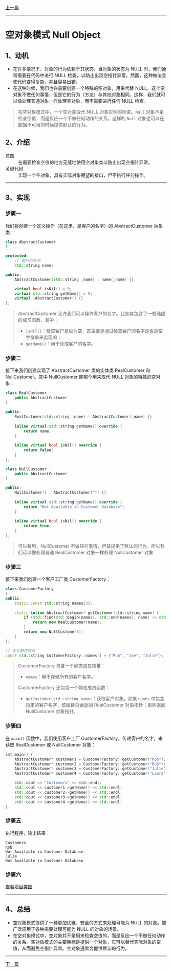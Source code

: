 [上一篇](../Filter%20Pattern/README.md)

---

# 空对象模式 Null Object

## 1、动机

* 在许多情况下，对象的行为依赖于其状态。当对象的状态为 NULL 时，我们通常需要在代码中进行 NULL 检查，以防止出现空指针异常。然而，这种做法会使代码变得复杂，并且容易出错。
* 在这种时候，我们也许需要创建一个特殊的空对象，用来代替 NULL。这个空对象不做任何事情，但是它的行为（方法）与其他对象相同。这样，我们就可以像处理普通对象一样处理空对象，而不需要进行任何 NULL 检查。

> 在空对象模式中，一个空对象取代 NULL 对象实例的检查。`Null` 对象不是检查空值，而是反应一个不做任何动作的关系。这样的 `Null` 对象也可以在数据不可用的时候提供默认的行为。

## 2、介绍

<dl>
    <dt>意图</dt>
    <dd>在需要检查空值的地方无缝地使用空对象类以防止出现空指针异常。</dd>
    <dt>关键代码</dt>
    <dd>实现一个空对象，具有实际对象期望的接口，但不执行任何操作。</dd>
</dl>

---

## 3、实现

### 步骤一

我们将创建一个定义操作（在这里，是客户的名字）的 AbstractCustomer 抽象类：

```cpp
class AbstractCustomer
{

protected:
	// 客户的名字
	std::string name;

public:
	AbstractCustomer(std::string _name) : name(_name) {}

	virtual bool isNil() = 0;
	virtual std::string getName() = 0;
	virtual ~AbstractCustomer() {}
};
```

> AbstractCustomer 允许我们可以操作客户的名字。比如其包含了一些纯虚的成员函数，其中：
> * `isNil()`：检查客户是否为空，这主要是通过检查客户的名字是否是空字符串来实现的；
> * `getName()`：用于获取客户的名字。

### 步骤二

接下来我们创建实现了 AbstractCustomer 类的实体类 RealCustomer 和 NullCustomer。其中 NullCustomer 即那个用来取代 NULL 对象的特殊的空对象：

```cpp
class RealCustomer :
	public AbstractCustomer
{

public:
	RealCustomer(std::string _name) : AbstractCustomer(_name) {}
	
	inline virtual std::string getName() override {
		return name;
	}
	
	inline virtual bool isNil() override {
		return false;
	}
};
```

```cpp
class NullCustomer :
	public AbstractCustomer
{

public:
	NullCustomer() : AbstractCustomer("") {}
	
	inline virtual std::string getName() override {
		return "Not Available in Customer Database";
	}
	
	inline virtual bool isNil() override {
		return true;
	}
};
```

> 可以看到，NullCustomer 不做任何事情，但其提供了默认的行为。所以我们可以像处理普通 RealCustomer 对象一样处理 NullCustomer 对象

### 步骤三

接下来我们创建一个客户工厂类 CustomerFactory：

```cpp
class CustomerFactory
{
public:
	static const std::string names[3];
	
	static inline AbstractCustomer* getCustomer(std::string name) {
		if (std::find(std::begin(names), std::end(names), name) != std::end(names)) {
			return new RealCustomer(name);
		}
		return new NullCustomer();
	}
};

// 定义静态成员
const std::string CustomerFactory::names[] = {"Rob", "Joe", "Julie"};
```

> CustomerFactory 包含一个静态成员常量：
> * `names`：用于存储所有的客户名字。
> 
> CustomerFactory 还包含一个静态成员函数：
> * `getCustomer(std::string name)`：获取客户对象。如果 `names` 中包含指定的客户名字，该函数将会返回 RealCustomer 对象指针；否则返回 NullCustomer 对象指针。

### 步骤四

在 `main()` 函数中，我们使用客户工厂 CustomerFactory，传递客户的名字，来获取 RealCustomer 或 NullCustomer 对象：

```cpp
int main() {
	AbstractCustomer* customer1 = CustomerFactory::getCustomer("Rob");
	AbstractCustomer* customer2 = CustomerFactory::getCustomer("Bob");
	AbstractCustomer* customer3 = CustomerFactory::getCustomer("Julie");
	AbstractCustomer* customer4 = CustomerFactory::getCustomer("Laura");

	std::cout << "Customers" << std::endl;
	std::cout << customer1->getName() << std::endl;
	std::cout << customer2->getName() << std::endl;
	std::cout << customer3->getName() << std::endl;
	std::cout << customer4->getName() << std::endl;
}
```

### 步骤五

执行程序，输出结果：

```plain
Customers
Rob
Not Available in Customer Database
Julie
Not Available in Customer Database
```

### 步骤六

[查看项目类图](https://learn.microsoft.com/zh-cn/visualstudio/ide/class-designer/designing-and-viewing-classes-and-types?view=vs-2022#add-class-diagrams-to-projects)

---

## 4、总结

* 空对象模式提供了一种更加优雅、安全的方式来处理可能为 NULL 的对象。被广泛应用于各种需要处理可能为 NULL 的对象的场景。
* 在空对象模式中，空对象并不是用来检查空值的，而是反应一个不做任何动作的关系。空对象模式的主要目标是提供一个对象，它可以替代实际对象的空值，从而避免空指针异常。空对象通常会提供默认的行为。

---

[下一篇](../设计模式总结/设计模式总结.md)